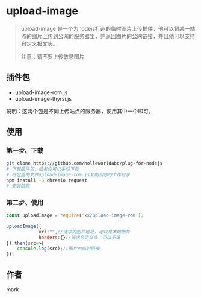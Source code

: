 # upload-image

> upload-image 是一个为nodejs打造的临时图片上传插件，他可以将某一站点的图片上传到公网的服务器里，并返回图片的公网链接，并且他可以支持自定义报文头。
>
> 注意：请不要上传敏感图片

## 插件包

- upload-image-rom.js
- upload-image-thyrsi.js

说明：这两个包是不同上传站点的服务器，使用其中一个即可。

## 使用

### 第一步、下载

```bash
git clone https://github.com/holleworldabc/plug-for-nodejs
# 下载插件包，或者你可以手动下载
# 将包里的文件upload-image-rom.js复制到你的工作目录
npm install -S chreeio request
# 安装依赖
```

### 第二步、使用

```js
const uploadImage = require('xx/upload-image-rom');

uploadImage({
            url:"",//请求的图片地址，可以是本地图片
            headers:{}//请求自定义头，可以不填
}).then(src=>{
    console.log(src);//图片的临时链接
});
```

## 作者

mark
